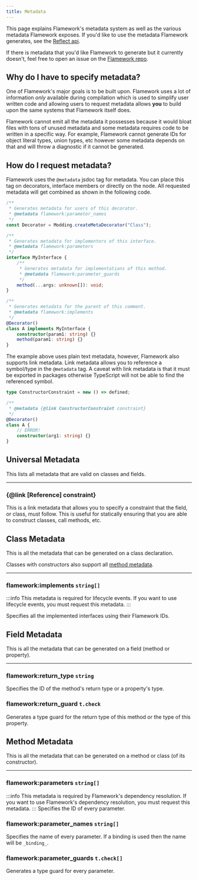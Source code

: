 ```yaml
---
title: Metadata
---
```


This page explains Flamework's metadata system as well as the various metadata Flamework exposes. If you'd like to use the metadata Flamework generates, see the [Reflect api](./reflect).

If there is metadata that you'd like Flamework to generate but it currently doesn't, feel free to open an issue on the [Flamework repo](https://github.com/rbxts-flamework/core/issues).

## Why do I have to specify metadata?
One of Flamework's major goals is to be built upon. Flamework uses a lot of information *only* available during compilation which is used to simplify user written code and allowing users to request metadata allows **you** to build upon the same systems that Flamework itself does.

Flamework cannot emit all the metadata it possesses because it would bloat files with tons of unused metadata and some metadata requires code to be written in a specific way. For example, Flamework cannot generate IDs for object literal types, union types, etc however some metadata depends on that and will throw a diagnostic if it cannot be generated.

## How do I request metadata?

Flamework uses the `@metadata` jsdoc tag for metadata. You can place this tag on decorators, interface members or directly on the node. All requested metadata will get combined as shown in the following code.
```ts
/**
 * Generates metadata for users of this decorator.
 * @metadata flamework:parameter_names
 */
const Decorator = Modding.createMetaDecorator("Class");

/**
 * Generates metadata for implementors of this interface.
 * @metadata flamework:parameters
 */
interface MyInterface {
	/**
	 * Generates metadata for implementations of this method.
	 * @metadata flamework:parameter_guards
	 */
	method(...args: unknown[]): void;
}

/**
 * Generates metadata for the parent of this comment.
 * @metadata flamework:implements
 */
@Decorator()
class A implements MyInterface {
	constructor(param1: string) {}
	method(param1: string) {}
}
```

The example above uses plain text metadata, however, Flamework also supports link metadata. Link metadata allows you to reference a symbol/type in the `@metadata` tag. A caveat with link metadata is that it must be exported in packages otherwise TypeScript will not be able to find the referenced symbol.
```ts
type ConstructorConstraint = new () => defined;

/**
 * @metadata {@link ConstructorConstraint constraint}
 */
@Decorator()
class A {
	// ERROR!
	constructor(arg1: string) {}
}
```

## Universal Metadata
This lists all metadata that are valid on classes and fields.

---

### \{@link \[Reference] constraint}
This is a link metadata that allows you to specify a constraint that the field, or class, must follow. This is useful for statically ensuring that you are able to construct classes, call methods, etc.

## Class Metadata
This is all the metadata that can be generated on a class declaration.

Classes with constructors also support all [method metadata](#method-metadata).

---

### flamework:implements `string[]`
:::info
This metadata is required for lifecycle events. If you want to use lifecycle events, you must request this metadata.
:::

Specifies all the implemented interfaces using their Flamework IDs.

## Field Metadata
This is all the metadata that can be generated on a field (method or property).

---

### flamework:return_type `string`
Specifies the ID of the method's return type or a property's type.

### flamework:return_guard `t.check`
Generates a type guard for the return type of this method or the type of this property.

## Method Metadata
This is all the metadata that can be generated on a method or class (of its constructor).

---

### flamework:parameters `string[]`
:::info
This metadata is required by Flamework's dependency resolution. If you want to use Flamework's dependency resolution, you must request this metadata.
:::
Specifies the ID of every parameter.

### flamework:parameter_names `string[]`
Specifies the name of every parameter. If a binding is used then the name will be `_binding_`.

### flamework:parameter_guards `t.check[]`
Generates a type guard for every parameter.
